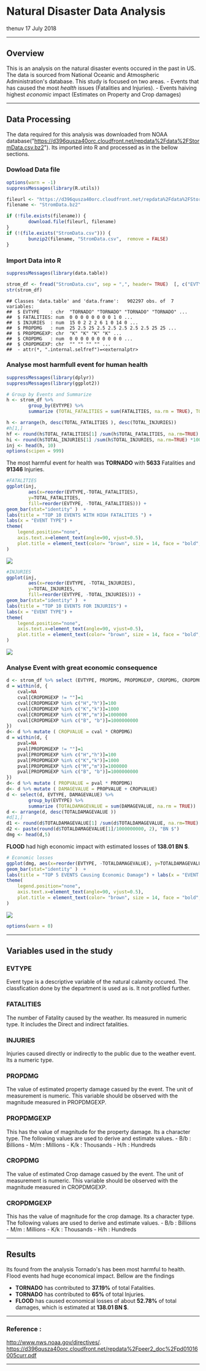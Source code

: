 Natural Disaster Data Analysis
================
thenuv
17 July 2018

------------------------------------------------------------------------

Overview
--------

This is an analysis on the natural disaster events occured in the past in US. The data is sourced from National Oceanic and Atmospheric Administration's database. This study is focused on two areas. - Events that has caused the most *health* issues (Fatalities and Injuries). - Events haiving highest *economic* impact (Estimates on Property and Crop damages)

------------------------------------------------------------------------

Data Processing
---------------

The data required for this analysis was downloaded from NOAA database("<https://d396qusza40orc.cloudfront.net/repdata%2Fdata%2FStormData.csv.bz2>"). Its imported into R and processed as in the bellow sections.

### Dowload Data file

``` r
options(warn = -1)
suppressMessages(library(R.utils))

fileurl <- "https://d396qusza40orc.cloudfront.net/repdata%2Fdata%2FStormData.csv.bz2"
filename <- "StromData.bz2"

if (!file.exists(filename)) {
        download.file(fileurl, filename)
}
if (!(file.exists("StromData.csv"))) {
        bunzip2(filename, "StromData.csv",  remove = FALSE)        
}
```

### Import Data into R

``` r
suppressMessages(library(data.table))

strom_df <- fread("StromData.csv", sep = ",", header= TRUE)  [, c("EVTYPE", "FATALITIES", "INJURIES", "PROPDMG", "PROPDMGEXP", "CROPDMG", "CROPDMGEXP")]
str(strom_df)
```

    ## Classes 'data.table' and 'data.frame':   902297 obs. of  7 variables:
    ##  $ EVTYPE    : chr  "TORNADO" "TORNADO" "TORNADO" "TORNADO" ...
    ##  $ FATALITIES: num  0 0 0 0 0 0 0 0 1 0 ...
    ##  $ INJURIES  : num  15 0 2 2 2 6 1 0 14 0 ...
    ##  $ PROPDMG   : num  25 2.5 25 2.5 2.5 2.5 2.5 2.5 25 25 ...
    ##  $ PROPDMGEXP: chr  "K" "K" "K" "K" ...
    ##  $ CROPDMG   : num  0 0 0 0 0 0 0 0 0 0 ...
    ##  $ CROPDMGEXP: chr  "" "" "" "" ...
    ##  - attr(*, ".internal.selfref")=<externalptr>

### Analyse most harmfull event for human health

``` r
suppressMessages(library(dplyr))
suppressMessages(library(ggplot2))

# Group by Events and Summarize
h <- strom_df %>% 
        group_by(EVTYPE) %>%  
        summarize (TOTAL_FATALITIES = sum(FATALITIES, na.rm = TRUE), TOTAL_INJURIES = sum(INJURIES, na.rm = TRUE))

h <- arrange(h, desc(TOTAL_FATALITIES ), desc(TOTAL_INJURIES))
#h[1,]
hf <- round(h$TOTAL_FATALITIES[1] /sum(h$TOTAL_FATALITIES, na.rm=TRUE) *100, 2)
hi <- round(h$TOTAL_INJURIES[1] /sum(h$TOTAL_INJURIES, na.rm=TRUE) *100, 2)
inj <- head(h, 10)
options(scipen = 999)
```

The most harmful event for health was **TORNADO** with **5633** Fatalities and **91346** Injuries.

``` r
#FATALITIES
ggplot(inj, 
        aes(x=reorder(EVTYPE,-TOTAL_FATALITIES), 
        y=TOTAL_FATALITIES, 
        fill=reorder(EVTYPE, -TOTAL_FATALITIES))) +
geom_bar(stat="identity" )  +
labs(title = "TOP 10 EVENTS WITH HIGH FATALITIES ") + 
labs(x = "EVENT TYPE") +
theme(
    legend.position="none",
    axis.text.x=element_text(angle=90, vjust=0.5), 
    plot.title = element_text(color= "brown", size = 14, face = "bold", hjust = 1/2)
)
```

![](StromData_files/figure-markdown_github/PlotHealth-1.png)

``` r
#INJURIES
ggplot(inj,
        aes(x=reorder(EVTYPE, -TOTAL_INJURIES), 
        y=TOTAL_INJURIES, 
        fill=reorder(EVTYPE, -TOTAL_INJURIES))) +
geom_bar(stat="identity" )  +
labs(title = "TOP 10 EVENTS FOR INJURIES") + 
labs(x = "EVENT TYPE") +
theme(
    legend.position="none",
    axis.text.x=element_text(angle=90, vjust=0.5), 
    plot.title = element_text(color= "brown", size = 14, face = "bold", hjust = 1/2)
) 
```

![](StromData_files/figure-markdown_github/PlotHealth-2.png)

### Analyse Event with great economic consequence

``` r
d <- strom_df %>% select (EVTYPE, PROPDMG, PROPDMGEXP, CROPDMG, CROPDMGEXP) 
d = within(d, {
    cval=NA 
    cval[CROPDMGEXP != ""]=1
    cval[CROPDMGEXP %in% c("H","h")]=100
    cval[CROPDMGEXP %in% c("K","k")]=1000
    cval[CROPDMGEXP %in% c("M","m")]=1000000
    cval[CROPDMGEXP %in% c("B", "b")]=1000000000
})
d<- d %>% mutate ( CROPVALUE = cval * CROPDMG)
d = within(d, {
    pval=NA 
    pval[PROPDMGEXP != ""]=1
    pval[PROPDMGEXP %in% c("H","h")]=100
    pval[PROPDMGEXP %in% c("K","k")]=1000
    pval[PROPDMGEXP %in% c("M","m")]=1000000
    pval[PROPDMGEXP %in% c("B", "b")]=1000000000
})
d<- d %>% mutate ( PROPVALUE = pval * PROPDMG)
d<- d %>% mutate ( DAMAGEVALUE = PROPVALUE + CROPVALUE)
d <- select(d, EVTYPE, DAMAGEVALUE) %>% 
        group_by(EVTYPE) %>% 
        summarize (TOTALDAMAGEVALUE = sum(DAMAGEVALUE, na.rm = TRUE))
d <- arrange(d, desc(TOTALDAMAGEVALUE ))
#d[1,]
d1 <- round(d$TOTALDAMAGEVALUE[1] /sum(d$TOTALDAMAGEVALUE, na.rm=TRUE) *100, 2)
d2 <- paste(round(d$TOTALDAMAGEVALUE[1]/1000000000, 2), "BN $")
dmg <- head(d,5)
```

**FLOOD** had high economic impact with estimated losses of **138.01 BN $**.

``` r
# Economic losses
ggplot(dmg, aes(x=reorder(EVTYPE, -TOTALDAMAGEVALUE), y=TOTALDAMAGEVALUE/1000000000, fill=reorder(EVTYPE, -TOTALDAMAGEVALUE))) +
geom_bar(stat="identity" )  +
labs(title = "TOP 5 EVENTS Causing Economic Damage") + labs(x = "EVENT TYPE", y="Estimated Damage in Billion $") +
theme(
    legend.position="none",
    axis.text.x=element_text(angle=90, vjust=0.5), 
    plot.title = element_text(color= "brown", size = 14, face = "bold", hjust = 1/2)
) 
```

![](StromData_files/figure-markdown_github/PlotEco-1.png)

``` r
options(warn = 0)
```

------------------------------------------------------------------------

Variables used in the study
---------------------------

### EVTYPE

Event type is a descriptive variable of the natural calamity occured. The classfication done by the department is used as is. It not profiled further.

### FATALITIES

The number of Fatality caused by the weather. Its measured in numeric type. It includes the Direct and indirect fatalities.

### INJURIES

Injuries caused directly or indirectly to the public due to the weather event. Its a numeric type.

### PROPDMG

The value of estimated property damage casued by the event. The unit of measurement is numeric. This variable should be observed with the magnitude measured in PROPDMGEXP.

### PROPDMGEXP

This has the value of magnitude for the property damage. Its a character type. The following values are used to derive and estimate values. - B/b : Billions - M/m : Millions - K/k : Thousands - H/h : Hundreds

### CROPDMG

The value of estimated Crop damage casued by the event. The unit of measurement is numeric. This variable should be observed with the magnitude measured in CROPDMGEXP.

### CROPDMGEXP

This has the value of magnitude for the crop damage. Its a character type. The following values are used to derive and estimate values. - B/b : Billions - M/m : Millions - K/k : Thousands - H/h : Hundreds

------------------------------------------------------------------------

Results
-------

Its found from the analysis Tornado's has been most harmful to health. Flood events had huge economical impact. Bellow are the findings

-   **TORNADO** has contributed to **37.19%** of total Fatalities.
-   **TORNADO** has contributed to **65%** of total Injuries.
-   **FLOOD** has caused economical losses of about **52.78%** of total damages, which is estimated at **138.01 BN $**.

------------------------------------------------------------------------

### Reference :

<http://www.nws.noaa.gov/directives/>. <https://d396qusza40orc.cloudfront.net/repdata%2Fpeer2_doc%2Fpd01016005curr.pdf>

------------------------------------------------------------------------
